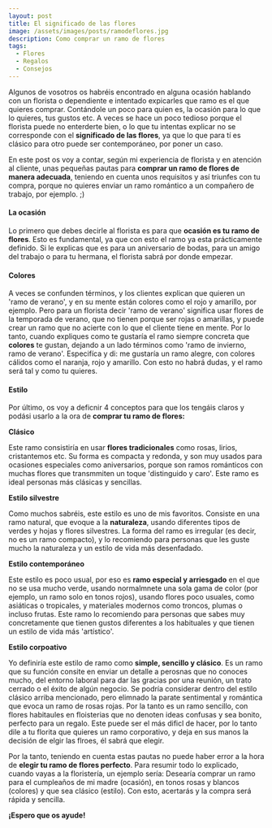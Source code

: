 ```yaml
---
layout: post
title: El significado de las flores
image: /assets/images/posts/ramodeflores.jpg 
description: Como comprar un ramo de flores
tags:
  - Flores
  - Regalos
  - Consejos
---
```


Algunos de vosotros os habréis encontrado en alguna ocasión hablando con un florista o dependiente e intentado expicarles que ramo es el que quieres comprar. Contándole un poco para quien es, la ocasión para lo que lo quieres, tus gustos etc. A veces se hace un poco tedioso porque el florista puede no enterderte bien, o lo que tu intentas explicar no se corresponde con el **significado de las flores**, ya que lo que para tí es clásico para otro puede ser contemporáneo, por poner un caso.

En este post os voy a contar, según mi experiencia de florista y en atención al cliente, unas pequeñas pautas para **comprar un ramo de flores de manera adecuada**, teniendo en cuenta unos requisitos y así triunfes con tu compra, porque no quieres enviar un ramo romántico a un compañero de trabajo, por ejemplo. ;)


#### La ocasión

Lo primero que debes decirle al florista es para que **ocasión es tu ramo de flores**. Esto es fundamental, ya que con esto el ramo ya esta prácticamente definido. Si le explicas que es para un aniversario de bodas, para un amigo del trabajo o para tu hermana, el florista sabrá por donde empezar.


#### Colores

A veces se confunden términos, y los clientes explican que quieren un 'ramo de verano', y en su mente están colores como el rojo y amarillo, por ejemplo. Pero para un florista decir 'ramo de verano' significa usar flores de la temporada de verano, que no tienen porque ser rojas o amarillas, y puede crear un ramo que no acierte con lo que el cliente tiene en mente. Por lo tanto, cuando expliques como te gustaría el ramo siempre concreta que **colores** te gustan, dejando a un lado términos como 'ramo de invierno, ramo de verano'. Especifíca y di: me gustaría un ramo alegre, con colores cálidos como el naranja, rojo y amarillo. Con esto no habrá dudas, y el ramo será tal y como tu quieres.


#### Estilo

Por último, os voy a deficnir 4 conceptos para que los tengáis claros y podási usarlo a la ora de **comprar tu ramo de flores:**

__Clásico__

Este ramo consistiría en usar **flores tradicionales** como rosas, lirios, cristantemos etc. Su forma es compacta y redonda, y son muy usados para ocasiones especiales como aniversarios, porque son ramos románticos con muchas flores que transmmiten un toque 'distinguido y caro'. Este ramo es ideal personas más clásicas y sencillas.


__Estilo silvestre__

Como muchos sabréis, este estilo es uno de mis favoritos. Consiste en una ramo natural, que evoque a la **naturaleza**, usando diferentes tipos de verdes y hojas y flores silvestres. La forma del ramo es irregular (es decir, no es un ramo compacto), y lo recomiendo para personas que les guste mucho la naturaleza y un estilo de vida más desenfadado.


__Estilo contemporáneo__

Este estilo es poco usual, por eso es **ramo especial y arriesgado** en el que no se usa mucho verde, usando normalmnete una sola gama de color (por ejemplo, un ramo solo en tonos rojos), usando flores poco usuales, como asiáticas o tropicales, y materiales modernos como troncos, plumas o incluso frutas. Este ramo lo recomiendo para personas que sabes muy concretamente que tienen gustos diferentes a los habituales y que tienen un estilo de vida más 'artístico'.


__Estilo corpoativo__

Yo definiría este estilo de ramo como **simple, sencillo y clásico**. Es un ramo que su función consite en enviar un detalle  a perosnas que no conoces mucho, del entorno laboral para dar las gracias por una reunión, un trato cerrado o el éxito de algún negocio. Se podría considerar dentro del estilo clásico arriba mencionado, pero elimnado la parate sentimental y romántica que evoca un ramo de rosas rojas. Por la tanto es un ramo sencillo, con flores habitaules en floisterias que no denoten ideas confusas y sea bonito, perfecto para un regalo. Este puede ser el más dificl de hacer, por lo tanto dile a tu florita que quieres un ramo corporativo, y deja en sus manos la decisión de elgir las flroes, él sabrá que elegir.



Por la tanto, teniendo en cuenta estas pautas no puede haber error a la hora de **elegir tu ramo de flores perfecto**.
Para resumir todo lo explicado, cuando vayas a la floristería, un ejemplo sería: Desearía comprar un ramo para el cumpleaños de mi madre (ocasión), en tonos rosas y blancos (colores) y que sea clásico (estilo). Con esto, acertarás y la compra será rápida y sencilla.

**¡Espero que os ayude!**












